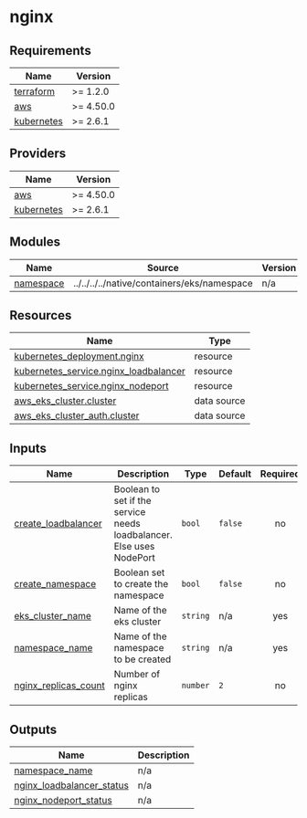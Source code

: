 # nginx

<!-- BEGINNING OF PRE-COMMIT-TERRAFORM DOCS HOOK -->
## Requirements

| Name | Version |
|------|---------|
| <a name="requirement_terraform"></a> [terraform](#requirement\_terraform) | >= 1.2.0 |
| <a name="requirement_aws"></a> [aws](#requirement\_aws) | >= 4.50.0 |
| <a name="requirement_kubernetes"></a> [kubernetes](#requirement\_kubernetes) | >= 2.6.1 |

## Providers

| Name | Version |
|------|---------|
| <a name="provider_aws"></a> [aws](#provider\_aws) | >= 4.50.0 |
| <a name="provider_kubernetes"></a> [kubernetes](#provider\_kubernetes) | >= 2.6.1 |

## Modules

| Name | Source | Version |
|------|--------|---------|
| <a name="module_namespace"></a> [namespace](#module\_namespace) | ../../../../native/containers/eks/namespace | n/a |

## Resources

| Name | Type |
|------|------|
| [kubernetes_deployment.nginx](https://registry.terraform.io/providers/hashicorp/kubernetes/latest/docs/resources/deployment) | resource |
| [kubernetes_service.nginx_loadbalancer](https://registry.terraform.io/providers/hashicorp/kubernetes/latest/docs/resources/service) | resource |
| [kubernetes_service.nginx_nodeport](https://registry.terraform.io/providers/hashicorp/kubernetes/latest/docs/resources/service) | resource |
| [aws_eks_cluster.cluster](https://registry.terraform.io/providers/hashicorp/aws/latest/docs/data-sources/eks_cluster) | data source |
| [aws_eks_cluster_auth.cluster](https://registry.terraform.io/providers/hashicorp/aws/latest/docs/data-sources/eks_cluster_auth) | data source |

## Inputs

| Name | Description | Type | Default | Required |
|------|-------------|------|---------|:--------:|
| <a name="input_create_loadbalancer"></a> [create\_loadbalancer](#input\_create\_loadbalancer) | Boolean to set if the service needs loadbalancer. Else uses NodePort | `bool` | `false` | no |
| <a name="input_create_namespace"></a> [create\_namespace](#input\_create\_namespace) | Boolean set to create the namespace | `bool` | `false` | no |
| <a name="input_eks_cluster_name"></a> [eks\_cluster\_name](#input\_eks\_cluster\_name) | Name of the eks cluster | `string` | n/a | yes |
| <a name="input_namespace_name"></a> [namespace\_name](#input\_namespace\_name) | Name of the namespace to be created | `string` | n/a | yes |
| <a name="input_nginx_replicas_count"></a> [nginx\_replicas\_count](#input\_nginx\_replicas\_count) | Number of nginx replicas | `number` | `2` | no |

## Outputs

| Name | Description |
|------|-------------|
| <a name="output_namespace_name"></a> [namespace\_name](#output\_namespace\_name) | n/a |
| <a name="output_nginx_loadbalancer_status"></a> [nginx\_loadbalancer\_status](#output\_nginx\_loadbalancer\_status) | n/a |
| <a name="output_nginx_nodeport_status"></a> [nginx\_nodeport\_status](#output\_nginx\_nodeport\_status) | n/a |
<!-- END OF PRE-COMMIT-TERRAFORM DOCS HOOK -->
